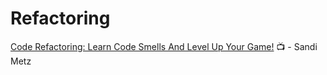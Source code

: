 # Refactoring
[Code Refactoring: Learn Code Smells And Level Up Your Game!](https://www.youtube.com/watch?v=D4auWwMsEnY) :tv: - Sandi Metz

